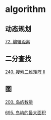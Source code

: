 # algorithm

## 动态规划
[72. 编辑距离](leetcode/l72/72.%20编辑距离.go)

## 二分查找
[240. 搜索二维矩阵 II](leetcode/l240/240.%20搜索二维矩阵%20II.go)

## 图
[200. 岛屿数量](leetcode/l200/200.%20岛屿数量.go)
 
[695. 岛屿的最大面积](leetcode/l695/695.%20岛屿的最大面积.go)



